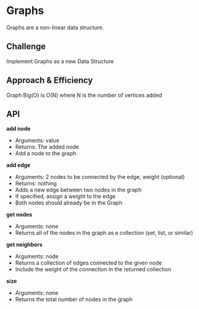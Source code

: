 # Graphs
<!-- Short summary or background information -->
Graphs are a non-linear data structure.

## Challenge
<!-- Description of the challenge -->
Implement Graphs as a new Data Structure

## Approach & Efficiency
<!-- What approach did you take? Why? What is the Big O space/time for this approach? -->
Graph Big(O) is O(N) where N is the number of vertices added

## API
<!-- Description of each method publicly available in your Graph -->
**add node**

- Arguments: value
- Returns: The added node
- Add a node to the graph

**add edge**

- Arguments: 2 nodes to be connected by the edge, weight (optional)
- Returns: nothing
- Adds a new edge between two nodes in the graph
- If specified, assign a weight to the edge
- Both nodes should already be in the Graph

**get nodes**

- Arguments: none
- Returns all of the nodes in the graph as a collection (set, list, or similar)

**get neighbors**

- Arguments: node
- Returns a collection of edges connected to the given node
- Include the weight of the connection in the returned collection

**size**

- Arguments: none
- Returns the total number of nodes in the graph
